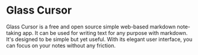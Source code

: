 # Glass Cursor

Glass Cursor is a free and open source simple web-based markdown note-taking app. It can be used for
writing text for any purpose with markdown. It's designed to be simple but yet useful. With its
elegant user interface, you can focus on your notes without any friction.

